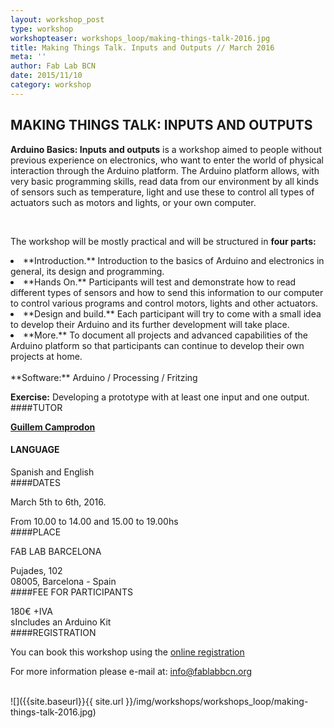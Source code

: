 ```yaml
---
layout: workshop_post
type: workshop
workshopteaser: workshops_loop/making-things-talk-2016.jpg
title: Making Things Talk. Inputs and Outputs // March 2016
meta: ''
author: Fab Lab BCN
date: 2015/11/10
category: workshop
---
```


## MAKING THINGS TALK: INPUTS AND OUTPUTS

**Arduino Basics: Inputs and outputs** is a workshop aimed to people without previous experience on electronics, who want to enter the world of physical interaction through the Arduino platform. The Arduino platform allows, with very basic programming skills, read data from our environment by all kinds of sensors such as temperature, light and use these to control all types of actuators such as motors and lights, or your own computer.

<br>

The workshop will be mostly practical and will be structured in **four parts:**
<li>
**Introduction.** Introduction to the basics of Arduino and electronics in general, its design and programming.
<li>
**Hands On.** Participants will test and demonstrate how to read different types of sensors and how to send this information to our computer to control various programs and control motors, lights and other actuators.
<li>
**Design and build.** Each participant will try to come with a small idea to develop their Arduino and its further development will take place.
<li>
**More.** To document all projects and advanced capabilities of the Arduino platform so that participants can continue to develop their own projects at home.
</li>

<br>
**Software:** Arduino / Processing / Fritzing

**Exercise:** Developing a prototype with at least one input and one output.
<br>
####TUTOR

**[Guillem Camprodon](http://iaac.net/iaac/people/guillem-camprodon/)**
<br>
#### LANGUAGE

Spanish and English
<br>
####DATES

March 5th to 6th, 2016.

From 10.00 to 14.00 and 15.00 to 19.00hs
<br>
####PLACE

FAB LAB BARCELONA

Pujades, 102 <br>
08005, Barcelona - Spain
<br>
####FEE FOR PARTICIPANTS

180€ +IVA <br>sIncludes an Arduino Kit
<br>
####REGISTRATION

You can book this workshop using the <a target="_blank" href="http://fablab.fikket.com/event/making-things-talk-inputs-outputs"><u> online registration</u></a> 


For more information please e-mail at: info@fablabbcn.org
<br>
<br>

![]({{site.baseurl}}{{ site.url }}/img/workshops/workshops_loop/making-things-talk-2016.jpg)